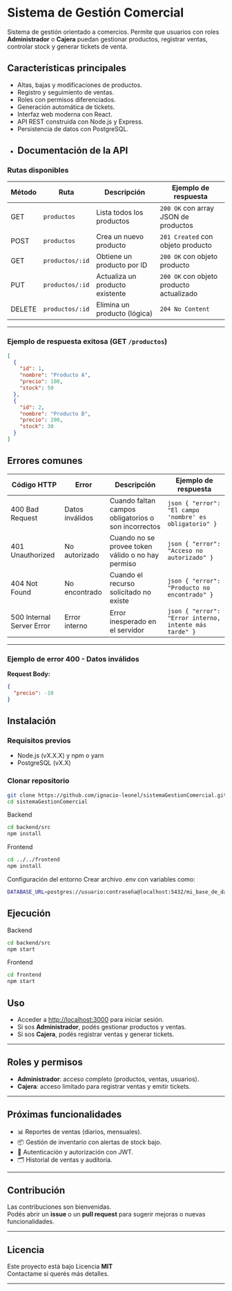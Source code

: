 # Sistema de Gestión Comercial

Sistema de gestión orientado a comercios. Permite que usuarios con roles **Administrador** o **Cajera** puedan gestionar productos, registrar ventas, controlar stock y generar tickets de venta.

## Características principales
- Altas, bajas y modificaciones de productos.
- Registro y seguimiento de ventas.
- Roles con permisos diferenciados.
- Generación automática de tickets.
- Interfaz web moderna con React.
- API REST construida con Node.js y Express.
- Persistencia de datos con PostgreSQL.
- ## Documentación de la API

### Rutas disponibles

| Método | Ruta                      | Descripción                          | Ejemplo de respuesta                    |
|--------|---------------------------|------------------------------------|----------------------------------------|
| GET    | `productos`           | Lista todos los productos           | `200 OK` con array JSON de productos   |
| POST   | `productos`           | Crea un nuevo producto              | `201 Created` con objeto producto      |
| GET    | `productos/:id`       | Obtiene un producto por ID          | `200 OK` con objeto producto            |
| PUT    | `productos/:id`       | Actualiza un producto existente     | `200 OK` con objeto producto actualizado|
| DELETE | `productos/:id`       | Elimina un producto (lógica)        | `204 No Content`                       |

---

### Ejemplo de respuesta exitosa (GET `/productos`)

```json
[
  {
    "id": 1,
    "nombre": "Producto A",
    "precio": 100,
    "stock": 50
  },
  {
    "id": 2,
    "nombre": "Producto B",
    "precio": 200,
    "stock": 30
  }
]
```
## Errores comunes

| Código HTTP | Error                  | Descripción                                    | Ejemplo de respuesta                          |
|-------------|------------------------|------------------------------------------------|-----------------------------------------------|
| 400 Bad Request  | Datos inválidos         | Cuando faltan campos obligatorios o son incorrectos | ```json { "error": "El campo 'nombre' es obligatorio" } ``` |
| 401 Unauthorized | No autorizado          | Cuando no se provee token válido o no hay permiso  | ```json { "error": "Acceso no autorizado" } ```               |
| 404 Not Found    | No encontrado           | Cuando el recurso solicitado no existe             | ```json { "error": "Producto no encontrado" } ```            |
| 500 Internal Server Error | Error interno        | Error inesperado en el servidor                      | ```json { "error": "Error interno, intente más tarde" } ```  |

---

### Ejemplo de error 400 - Datos inválidos

**Request Body:**

```json
{
  "precio": -10
}
```

## Instalación

### Requisitos previos
- Node.js (vX.X.X) y npm o yarn
- PostgreSQL (vX.X)

### Clonar repositorio

```bash
git clone https://github.com/ignacio-leonel/sistemaGestionComercial.git
cd sistemaGestionComercial
```
Backend
```bash
cd backend/src
npm install
```
Frontend
```bash
cd ../../frontend
npm install
```
Configuración del entorno
Crear archivo .env con variables como:

```bash
DATABASE_URL=postgres://usuario:contraseña@localhost:5432/mi_base_de_datos
```
## Ejecución

Backend
```bash
cd backend/src
npm start
```
Frontend
```bash
cd frontend
npm start
```

## Uso
- Acceder a [http://localhost:3000](http://localhost:3000) para iniciar sesión.
- Si sos **Administrador**, podés gestionar productos y ventas.
- Si sos **Cajera**, podés registrar ventas y generar tickets.

---

## Roles y permisos
- **Administrador**: acceso completo (productos, ventas, usuarios).
- **Cajera**: acceso limitado para registrar ventas y emitir tickets.

---

## Próximas funcionalidades
- 📊 Reportes de ventas (diarios, mensuales).
- 📦 Gestión de inventario con alertas de stock bajo.
- 🔐 Autenticación y autorización con JWT.
- 🗂 Historial de ventas y auditoría.

---

## Contribución
Las contribuciones son bienvenidas.  
Podés abrir un **issue** o un **pull request** para sugerir mejoras o nuevas funcionalidades.

---

## Licencia
Este proyecto está bajo Licencia **MIT**  
Contactame si querés más detalles.

---

